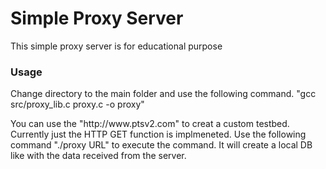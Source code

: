 <h1> Simple Proxy Server</h1>

<p> This simple proxy server is for educational purpose </p>

<h3> Usage </h3>

<p> Change directory to the main folder and use the following command.
    "gcc src/proxy_lib.c proxy.c -o proxy"</p>

<p>You can use the "http://www.ptsv2.com" to creat a custom testbed. Currently just the HTTP GET function is implmeneted. Use the following command
     "./proxy URL"
to execute the command. It will create a local DB like with the data received from the server.</p>
